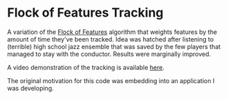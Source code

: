 # Flock of Features Tracking

A variation of the
[Flock of Features](http://www.cs.ucsb.edu/~mturk/pubs/KolschRTVHCI2004.pdf)
algorithm that weights features by the amount of time they've been tracked.
Idea was hatched after listening to (terrible) high school jazz ensemble that
was saved by the few players that managed to stay with the conductor.  Results
were marginally improved.

A video demonstration of the tracking is available
[here](https://www.youtube.com/watch?v=qFAgsNZqjoQ).

The original motivation for this code was embedding into an application I was
developing.
